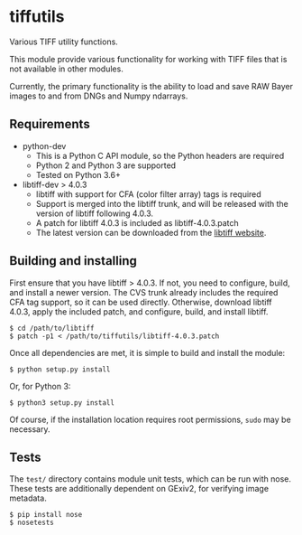tiffutils
=========

Various TIFF utility functions.

This module provide various functionality for working with TIFF files that
is not available in other modules.

Currently, the primary functionality is the ability to load and save RAW
Bayer images to and from DNGs and Numpy ndarrays.

## Requirements

* python-dev
    * This is a Python C API module, so the Python headers are required
    * Python 2 and Python 3 are supported
    * Tested on Python 3.6+
* libtiff-dev > 4.0.3
    * libtiff with support for CFA (color filter array) tags is required
    * Support is merged into the libtiff trunk, and will be released with
      the version of libtiff following 4.0.3.
    * A patch for libtiff 4.0.3 is included as libtiff-4.0.3.patch
    * The latest version can be downloaded from the
      [libtiff website](http://www.remotesensing.org/libtiff/).

## Building and installing

First ensure that you have libtiff > 4.0.3.  If not, you need to configure,
build, and install a newer version.  The CVS trunk already includes the required
CFA tag support, so it can be used directly. Otherwise, download libtiff 4.0.3,
apply the included patch, and configure, build, and install libtiff.

    $ cd /path/to/libtiff
    $ patch -p1 < /path/to/tiffutils/libtiff-4.0.3.patch

Once all dependencies are met, it is simple to build and install the module:

    $ python setup.py install

Or, for Python 3:

    $ python3 setup.py install

Of course, if the installation location requires root permissions, `sudo` may
be necessary.

## Tests

The `test/` directory contains module unit tests, which can be run with nose.
These tests are additionally dependent on GExiv2, for verifying image metadata.

    $ pip install nose
    $ nosetests
